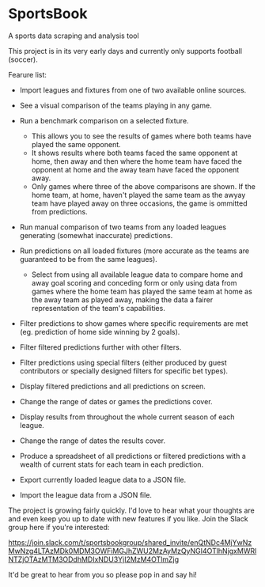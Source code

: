 # SportsBook
A sports data scraping and analysis tool

This project is in its very early days and currently only supports football (soccer).

Fearure list:

* Import leagues and fixtures from one of two available online sources.

* See a visual comparison of the teams playing in any game.

* Run a benchmark comparison on a selected fixture.
  * This allows you to see the results of games where both teams have played the same opponent.
  * It shows results where both teams faced the same opponent at home, then away and then where
  the home team have faced the opponent at home and the away team have faced the opponent away.
  * Only games where three of the above comparisons are shown. If the home team, at home, haven't
  played the same team as the awyay team have played away on three occasions, the game is ommitted
  from predictions.

* Run manual comparison of two teams from any loaded leagues generating (somewhat inaccurate) predictions.

* Run predictions on all loaded fixtures (more accurate as the teams are guaranteed to be from the same leagues).
  * Select from using all available league data to compare home and away goal scoring and conceding form or only using data from games
  where the home team has played the same team at home as the away team as played away, making the data a fairer representation of the
  team's capabilities.

* Filter predictions to show games where specific requirements are met (eg. prediction of home side winning by 2 goals).

* Filter filtered predictions further with other filters.

* Filter predictions using special filters (either produced by guest contributors or specially designed filters for specific bet types).

* Display filtered predictions and all predictions on screen.

* Change the range of dates or games the predictions cover.

* Display results from throughout the whole current season of each league.

* Change the range of dates the results cover.

* Produce a spreadsheet of all predictions or filtered predictions with a wealth of current stats for each team in each prediction.

* Export currently loaded league data to a JSON file.

* Import the league data from a JSON file.

The project is growing fairly quickly. I'd love to hear what your thoughts are and even keep you up to date with new features if you like. Join the Slack group here if you're interested:

https://join.slack.com/t/sportsbookgroup/shared_invite/enQtNDc4MjYwNzMwNzg4LTAzMDk0MDM3OWFiMGJhZWU2MzAyMzQyNGI4OTlhNjgxMWRlNTZjOTAzMTM3ODdhMDIxNDU3YjI2MzM4OTlmZjg

It'd be great to hear from you so please pop in and say hi!
